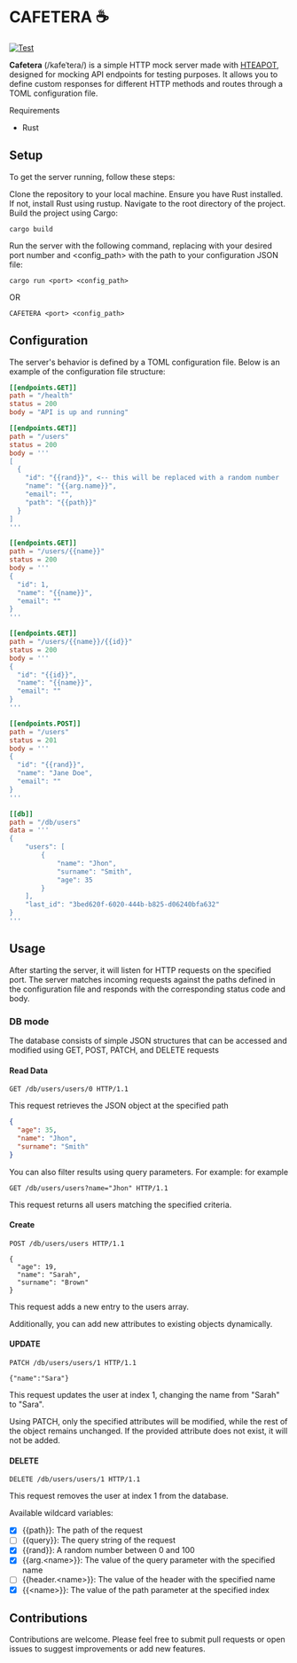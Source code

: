# CAFETERA ☕️  
[![Test](https://github.com/Az107/Cafetera/actions/workflows/test.yml/badge.svg)](https://github.com/Az107/Cafetera/actions/workflows/test.yml)

**Cafetera** (/kafeˈteɾa/) is a simple HTTP mock server made with [HTEAPOT](https://github.com/az107/hteapot), designed for mocking API endpoints for testing purposes. It allows you to define custom responses for different HTTP methods and routes through a TOML configuration file.

Requirements
- Rust

## Setup

To get the server running, follow these steps:

Clone the repository to your local machine.
Ensure you have Rust installed. If not, install Rust using rustup.
Navigate to the root directory of the project.
Build the project using Cargo:
```shell
cargo build
```

Run the server with the following command, replacing <port> with your desired port number and <config_path> with the path to your configuration JSON file:
```shell
cargo run <port> <config_path>
```
OR

```shell
CAFETERA <port> <config_path>
```

## Configuration

The server's behavior is defined by a TOML configuration file. Below is an example of the configuration file structure:

```toml
[[endpoints.GET]]
path = "/health"
status = 200
body = "API is up and running"

[[endpoints.GET]]
path = "/users"
status = 200
body = '''
[
  {
    "id": "{{rand}}", <-- this will be replaced with a random number
    "name": "{{arg.name}}",
    "email": "",
    "path": "{{path}}"
  }
]
'''

[[endpoints.GET]]
path = "/users/{{name}}"
status = 200
body = '''
{
  "id": 1,
  "name": "{{name}}",
  "email": ""
}
'''

[[endpoints.GET]]
path = "/users/{{name}}/{{id}}"
status = 200
body = '''
{
  "id": "{{id}}",
  "name": "{{name}}",
  "email": ""
}
'''

[[endpoints.POST]]
path = "/users"
status = 201
body = '''
{
  "id": "{{rand}}",
  "name": "Jane Doe",
  "email": ""
}
'''

[[db]]
path = "/db/users"
data = '''
{
    "users": [
        {
            "name": "Jhon",
            "surname": "Smith",
            "age": 35
        }
    ],
    "last_id": "3bed620f-6020-444b-b825-d06240bfa632"
}
'''
```
## Usage

After starting the server, it will listen for HTTP requests on the specified port. The server matches incoming requests against the paths defined in the configuration file and responds with the corresponding status code and body.

### DB mode
The database consists of simple JSON structures that can be accessed and modified using GET, POST, PATCH, and DELETE requests

#### Read Data
```HTTP
GET /db/users/users/0 HTTP/1.1
```
This request retrieves the JSON object at the specified path
```JSON
{
  "age": 35,
  "name": "Jhon",
  "surname": "Smith"
}
```
You can also filter results using query parameters. For example:
for example
```HTTP
GET /db/users/users?name="Jhon" HTTP/1.1
```
This request returns all users matching the specified criteria.


#### Create

```HTTP
POST /db/users/users HTTP/1.1

{
  "age": 19,
  "name": "Sarah",
  "surname": "Brown"
}
```
This request adds a new entry to the users array.

Additionally, you can add new attributes to existing objects dynamically.

#### UPDATE

```HTTP
PATCH /db/users/users/1 HTTP/1.1

{"name":"Sara"}
```
This request updates the user at index 1, changing the name from "Sarah" to "Sara".

Using PATCH, only the specified attributes will be modified, while the rest of the object remains unchanged. If the provided attribute does not exist, it will not be added.

#### DELETE

```HTTP
DELETE /db/users/users/1 HTTP/1.1
```

This request removes the user at index 1 from the database.




Available wildcard variables:
- [x] {{path}}: The path of the request
- [ ] {{query}}: The query string of the request
- [x] {{rand}}: A random number between 0 and 100
- [x] {{arg.\<name\>}}: The value of the query parameter with the specified name
- [ ] {{header.\<name\>}}: The value of the header with the specified name
- [x] {{\<name\>}}: The value of the path parameter at the specified index

## Contributions

Contributions are welcome. Please feel free to submit pull requests or open issues to suggest improvements or add new features.
